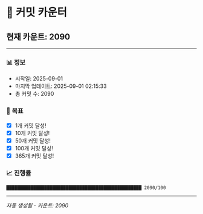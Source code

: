 # 🔢 커밋 카운터

## 현재 카운트: 2090

---

### 📊 정보
- 시작일: 2025-09-01
- 마지막 업데이트: 2025-09-01 02:15:33
- 총 커밋 수: 2090

### 🎯 목표
- [x] 1개 커밋 달성!
- [x] 10개 커밋 달성!
- [x] 50개 커밋 달성!
- [x] 100개 커밋 달성!
- [x] 365개 커밋 달성!

### 📈 진행률
```
██████████████████████████████████████████████████ 2090/100
```

---
*자동 생성됨 - 카운트: 2090*
